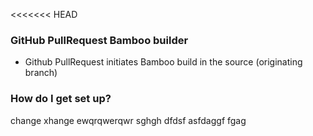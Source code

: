 <<<<<<< HEAD

### GitHub PullRequest Bamboo builder ###

* Github PullRequest initiates Bamboo build in the source (originating branch)


### How do I get set up? ###

change
xhange
ewqrqwerqwr
sghgh
dfdsf
asfdaggf
fgag
